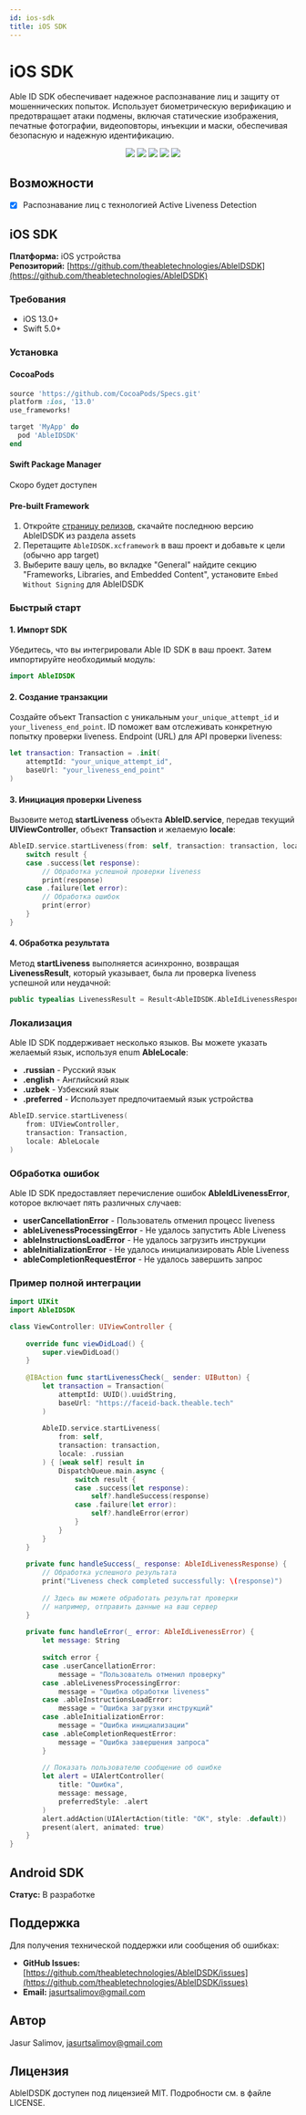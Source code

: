 ```yaml
---
id: ios-sdk
title: iOS SDK
---
```


# iOS SDK

Able ID SDK обеспечивает надежное распознавание лиц и защиту от мошеннических попыток. Использует биометрическую верификацию и предотвращает атаки подмены, включая статические изображения, печатные фотографии, видеоповторы, инъекции и маски, обеспечивая безопасную и надежную идентификацию.

<p align="center">
<a href="https://cocoapods.org/pods/AbleIDSDK"><img src="https://img.shields.io/github/v/tag/JasurSalimov/AbleIDSDK.svg?color=blue&include_prereleases=&sort=semver"/></a>
<a href="https://swift.org/package-manager/"><img src="https://img.shields.io/badge/SPM-supported-DE5C43.svg?style=flat"/></a>
<a href="https://raw.githubusercontent.com/onevcat/AbleIDSDK/LICENSE"><img src="https://img.shields.io/badge/license-MIT-black"/></a>
<a href="https://cocoapods.org/pods/AbleIDSDK"><img src="https://img.shields.io/cocoapods/v/AbleIDSDK.svg?style=flat"/></a>
<a href="https://cocoapods.org/pods/AbleIDSDK"><img src="https://img.shields.io/cocoapods/p/AbleIDSDK.svg?style=flat"/></a>
</p>

## Возможности

- [x] Распознавание лиц с технологией Active Liveness Detection

## iOS SDK

**Платформа:** iOS устройства  
**Репозиторий:** [https://github.com/theabletechnologies/AbleIDSDK](https://github.com/theabletechnologies/AbleIDSDK)

### Требования

- iOS 13.0+
- Swift 5.0+

### Установка

#### CocoaPods

```ruby
source 'https://github.com/CocoaPods/Specs.git'
platform :ios, '13.0'
use_frameworks!

target 'MyApp' do
  pod 'AbleIDSDK'
end
```

#### Swift Package Manager

Скоро будет доступен

#### Pre-built Framework

1. Откройте [страницу релизов](https://github.com/theabletechnologies/AbleIDSDK/releases), скачайте последнюю версию AbleIDSDK из раздела assets
2. Перетащите `AbleIDSDK.xcframework` в ваш проект и добавьте к цели (обычно app target)
3. Выберите вашу цель, во вкладке "General" найдите секцию "Frameworks, Libraries, and Embedded Content", установите `Embed Without Signing` для AbleIDSDK

### Быстрый старт

#### 1. Импорт SDK

Убедитесь, что вы интегрировали Able ID SDK в ваш проект. Затем импортируйте необходимый модуль:

```swift
import AbleIDSDK
```

#### 2. Создание транзакции

Создайте объект Transaction с уникальным `your_unique_attempt_id` и `your_liveness_end_point`. ID поможет вам отслеживать конкретную попытку проверки liveness. Endpoint (URL) для API проверки liveness:

```swift
let transaction: Transaction = .init(
    attemptId: "your_unique_attempt_id", 
    baseUrl: "your_liveness_end_point"
)
```

#### 3. Инициация проверки Liveness

Вызовите метод **startLiveness** объекта **AbleID.service**, передав текущий **UIViewController**, объект **Transaction** и желаемую **locale**:

```swift
AbleID.service.startLiveness(from: self, transaction: transaction, locale: .russian) { result in
    switch result {
    case .success(let response):
        // Обработка успешной проверки liveness
        print(response)
    case .failure(let error):
        // Обработка ошибок
        print(error)
    }
}
```

#### 4. Обработка результата

Метод **startLiveness** выполняется асинхронно, возвращая **LivenessResult**, который указывает, была ли проверка liveness успешной или неудачной:

```swift
public typealias LivenessResult = Result<AbleIDSDK.AbleIdLivenessResponse, AbleIDSDK.AbleIdLivenessError>
```

### Локализация

Able ID SDK поддерживает несколько языков. Вы можете указать желаемый язык, используя enum **AbleLocale**:

- **.russian** - Русский язык
- **.english** - Английский язык  
- **.uzbek** - Узбекский язык
- **.preferred** - Использует предпочитаемый язык устройства

```swift
AbleID.service.startLiveness(
    from: UIViewController, 
    transaction: Transaction, 
    locale: AbleLocale
)
```

### Обработка ошибок

Able ID SDK предоставляет перечисление ошибок **AbleIdLivenessError**, которое включает пять различных случаев:

- **userCancellationError** - Пользователь отменил процесс liveness
- **ableLivenessProcessingError** - Не удалось запустить Able Liveness
- **ableInstructionsLoadError** - Не удалось загрузить инструкции
- **ableInitializationError** - Не удалось инициализировать Able Liveness
- **ableCompletionRequestError** - Не удалось завершить запрос

### Пример полной интеграции

```swift
import UIKit
import AbleIDSDK

class ViewController: UIViewController {
    
    override func viewDidLoad() {
        super.viewDidLoad()
    }
    
    @IBAction func startLivenessCheck(_ sender: UIButton) {
        let transaction = Transaction(
            attemptId: UUID().uuidString,
            baseUrl: "https://faceid-back.theable.tech"
        )
        
        AbleID.service.startLiveness(
            from: self,
            transaction: transaction,
            locale: .russian
        ) { [weak self] result in
            DispatchQueue.main.async {
                switch result {
                case .success(let response):
                    self?.handleSuccess(response)
                case .failure(let error):
                    self?.handleError(error)
                }
            }
        }
    }
    
    private func handleSuccess(_ response: AbleIdLivenessResponse) {
        // Обработка успешного результата
        print("Liveness check completed successfully: \(response)")
        
        // Здесь вы можете обработать результат проверки
        // например, отправить данные на ваш сервер
    }
    
    private func handleError(_ error: AbleIdLivenessError) {
        let message: String
        
        switch error {
        case .userCancellationError:
            message = "Пользователь отменил проверку"
        case .ableLivenessProcessingError:
            message = "Ошибка обработки liveness"
        case .ableInstructionsLoadError:
            message = "Ошибка загрузки инструкций"
        case .ableInitializationError:
            message = "Ошибка инициализации"
        case .ableCompletionRequestError:
            message = "Ошибка завершения запроса"
        }
        
        // Показать пользователю сообщение об ошибке
        let alert = UIAlertController(
            title: "Ошибка",
            message: message,
            preferredStyle: .alert
        )
        alert.addAction(UIAlertAction(title: "OK", style: .default))
        present(alert, animated: true)
    }
}
```

## Android SDK

**Статус:** В разработке

## Поддержка

Для получения технической поддержки или сообщения об ошибках:

- **GitHub Issues:** [https://github.com/theabletechnologies/AbleIDSDK/issues](https://github.com/theabletechnologies/AbleIDSDK/issues)
- **Email:** jasurtsalimov@gmail.com

## Автор

Jasur Salimov, jasurtsalimov@gmail.com

## Лицензия

AbleIDSDK доступен под лицензией MIT. Подробности см. в файле LICENSE.
